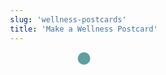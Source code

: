 ```yaml
---
slug: 'wellness-postcards'
title: 'Make a Wellness Postcard'
---
```


<style>
    body {
        display: flex;
        flex-direction: column;
        align-items: center;
    }

    canvas {
        border: 1px solid black;
        max-width: 80vw;
        max-height: 80vh;
        margin: 0 auto;
    }

    #inputs {
        display: flex;
        flex-direction: column;
        gap: 10px;
        margin: 0 5px;
        padding: 10px;
        background: cadetblue;
        border-radius: 10px;
    }
    #inputs > * {
        padding: 2px;
    }
    section.body {
        max-width: 96vw !important;
        display: flex;
        flex-flow: wrap;
        justify-content: space-around;
    }
</style>

<div id="visual"></div>
<div id="inputs"></div>


<script type="module">
    const data_structure = [
        {
            position: 0,
            name: "Prompt",
            type: "select",
            options: [
                "What wellness means to me...",
                "Our new gym...",
                "I feel well when...",
                "Obstacles to my wellness include...",
                "University managment..."
            ]
        },
        {
            position: 1,
            name: "Message",
            type: "textarea",
            placeholder: "Message",
            value: ["Fair pay", "Paid a living wage", "Good working conditions", "A sense of purpose", "A sense of belonging", "A sense of achievement"][Math.floor(Math.random() * 6)]
        },
        {
            position: 2,
            name: "Signed by",
            type: "input",
            placeholder: "Anonymous",
            input: "text",
            value: "Anonymous"
        },
        {
            position: 3,
            name: "Font",
            type: "radio",
            options: [
                {name: "cursive"},
                {name: "serif"},
                {name: "fantasy"},
                {name: "sans-serif"},
                {name: "monospace"}
            ]
        },
        {
            position: 4,
            name: "Font Size",
            type: "input",
            input: "number",
            value: 46,
            max: 46,
            min: 30
        },
        {
            position: 5,
            name: "Image",
            type: "radio",
            options: [
                {name: "rec-centre", src: '/media/well-rec-centre.jpeg'},
                {name: "vic uni", src: '/media/vic-law-library.jpg'},
                {name: "fruit", src: '/media/fruit.jpg'},
                {name: "clocktower", src: '/media/clocktower.jpg'},
            ]
        },
        {
            position: 6,
            name: "Permission",
            type: "radio",
            label: "Permission to share on the website?",
            options: [
                {name: "yes", value: "yes"},
                {name: "yes (anonymised)", value: "yes-anon"},
                {name: "no", value: "no"}
            ]
        },
        {
            position: 7,
            name: "Save Image",
            type: "button",
            onclick: () => {
                const link = document.createElement('a');
                link.download = 'postcard.jpg';
                link.href = canvas.toDataURL('image/jpeg');
                link.click();
            }
        }
    ]

    const images = {
        'rec-centre':  {src: '/media/well-rec-centre.jpeg'},
        'vic uni':  {src: '/media/vic-law-library.jpg'},
        'fruit':  {src: '/media/fruit.jpg'},
        'clocktower':  {src: '/media/clocktower.jpg'},
    }

    Object.keys(images).forEach((key) => {
        images[key].img = new Image();
        images[key].img.src = images[key].src;
        images[key].img.onload = () => {
            renderPostcard();
        }
    });

    // build interface

    data_structure.forEach((data) => {
        const label = document.createElement('label');
        label.textContent = data.label || data.name;
        document.getElementById('inputs').appendChild(label);

        const element = document.createElement(data.type);
        element.name = data.name;
        element.position = data.position;
        element.value = data.value;
        element.max = data.max;
        element.min = data.min;
        element.placeholder = data.placeholder;
        element.oninput = element.onchange = renderPostcard
        
        if (data.type === "select") {
            data.options.forEach((option) => {
                const optionElement = document.createElement('option');
                optionElement.value = option;
                optionElement.textContent = option;
                element.appendChild(optionElement);
            });
        } else if (data.type === "radio") {
            data.options.forEach((option, i) => {
                const input = document.createElement('input');
                input.type = 'radio';
                input.name = data.name;
                input.value = option.value || option.name;
                input.id = option.name;
                input.onchange = renderPostcard
                if (i === 0) {
                    input.checked = true;
                }
                element.appendChild(input);

                const label = document.createElement('label');
                label.textContent = option.name;
                label.htmlFor = option.name;
                element.appendChild(label);
            });
        } else if (data.type === "button") {
            element.onclick = data.onclick;
            element.textContent = data.name;
        } else if (data.type === "input") {
            element.type = data.input;
        }
        document.getElementById('inputs').appendChild(element);
    });

    // create a canvas which renders the postcard front and back
    const canvas = document.createElement('canvas');
    canvas.width = 1200;
    canvas.height = 630 * 2;
    const ctx = canvas.getContext('2d');

    document.getElementById('visual').appendChild(canvas);

    const stampImg = new Image();
    stampImg.src = '/media/WATU-Stamp.png';
    stampImg.onload  = renderPostcard;


    renderPostcard();


    function renderPostcard() {
        // clear
        ctx.fillStyle = 'white';
        ctx.fillRect(0, 0, 1200, 630 * 2);

        // rec-centre.jpeg
        // draw image on top half
        // ctx.drawImage(recImg, 0, 0, 1200, 630);
        // ctx.drawImage(images[document.querySelector('input[name="image"]:checked').value].img, 0, 0, 1200, 630);
        ctx.drawImage(images[document.querySelector('input[name="Image"]:checked').value].img, 0, 0, 1200, 630);

        // render "What wellness means to me" on the front
        ctx.fillStyle = 'white';
        ctx.font = 'bold 46px monospace';
        // add drop shadow
        ctx.shadowColor = 'black';
        ctx.shadowBlur = 8;
        ctx.shadowOffsetX = 3;
        ctx.shadowOffsetY = 3;
        
        // selected prompt
        ctx.fillText(document.querySelector('select[name="Prompt"]').value, 100, 550);
        ctx.fillText(document.querySelector('select[name="Prompt"]').value, 100, 550);
        ctx.fillText(document.querySelector('select[name="Prompt"]').value, 100, 550);
        ctx.fillText(document.querySelector('select[name="Prompt"]').value, 100, 550);
        ctx.fillText(document.querySelector('select[name="Prompt"]').value, 100, 550);


        // reset drop shadow
        ctx.shadowColor = 'transparent';
        ctx.shadowBlur = 0;
        ctx.shadowOffsetX = 0;
        ctx.shadowOffsetY = 0;


        // draw a line between the front and back
        ctx.fillStyle = 'black';
        ctx.strokeStyle = 'black';
        ctx.beginPath();
        ctx.moveTo(0, 630);
        ctx.lineTo(1200, 630);
        ctx.stroke();
        // draw lines for text on the back
        ctx.fillStyle = 'black';
        const fontSize = document.querySelector('input[name="Font Size"]');
        const fontInput = document.querySelector('input[name="Font"]:checked');
        ctx.font = fontSize.value + 'px ' + fontInput.value;
        for (let i = 0; i < 5; i++) {
            ctx.beginPath();
            ctx.moveTo(100, 850 + i * 50);
            ctx.lineTo(600, 850 + i * 50);
            ctx.stroke();
        }

        const textbox = document.querySelector('[name="Message"]');
        let numberOfLines = Math.min(textbox.value.split('\n').length, 12)

        for (let i = 0; i < Math.min(numberOfLines, 12); i++) {
            // ctx.fillText(textbox.value.split('\n')[i] || '', 100, 850 + i * 50 - 5);
            let text = textbox.value.split('\n')[i] || '';

            // take number of lines and if they are over 5, offset i by half the difference
            let offset = 0;
            if (numberOfLines > 5) {
                offset = -Math.floor(((numberOfLines - 5) / 2))
            }

            ctx.fillText(text, 100, 850 + (i + offset) * 50 - 5);
        }

        // draw signed by
        const signedBy = document.querySelector('[name="Signed by"]');
        const name = signedBy.value || 'Anonymous';
        // right align
        ctx.textAlign = 'right';
        // save current font
        let currentFont = ctx.font;
        // set fontsize to 46

        console.log('original font is', currentFont);
        ctx.font = '46px ' + ctx.font.split(' ')[2];

        console.log('font is now', ctx.font);

        ctx.fillText('-' + name, 1100, 850 + 5 * 50 - 5);

        // restore font
        ctx.font = currentFont;
        console.log('font restored', ctx.font);
        ctx.textAlign = 'left';


        // draw a box on the right for stamp
        ctx.beginPath();
        ctx.moveTo(800 + 150, 1200 - 550);
        ctx.lineTo(800 + 150, 1200 - 550);
        ctx.lineTo(1000 + 150, 1200 - 550);
        ctx.lineTo(1000 + 150, 1400 - 550);
        ctx.lineTo(800 + 150, 1400 - 550);
        ctx.lineTo(800 + 150, 1200 - 550);
        ctx.stroke();

        // Draw stamp
        ctx.save();
        ctx.translate(800 + 150 + 100, 1200 - 550 + 100);
        ctx.rotate(Math.PI / 40);
        ctx.drawImage(stampImg, -130, -100, 250, 200);
        ctx.restore();

        // add url to bottom of top half
        // https://wearetheuniversity.org/wellness-postcards/

        
        ctx.fillStyle = 'black';
        ctx.strokeStyle = 'white';
        ctx.lineWidth = 2;
        ctx.font = 'bold 20px monospace';
        ctx.textAlign = 'right';
        ctx.strokeText('www.wearetheuniversity.org/wellness-postcards', 1200 - 100, 630*2 - 20);
        ctx.fillText('www.wearetheuniversity.org/wellness-postcards', 1200 - 100, 630*2 - 20);
        ctx.textAlign = 'left';
    }
</script>